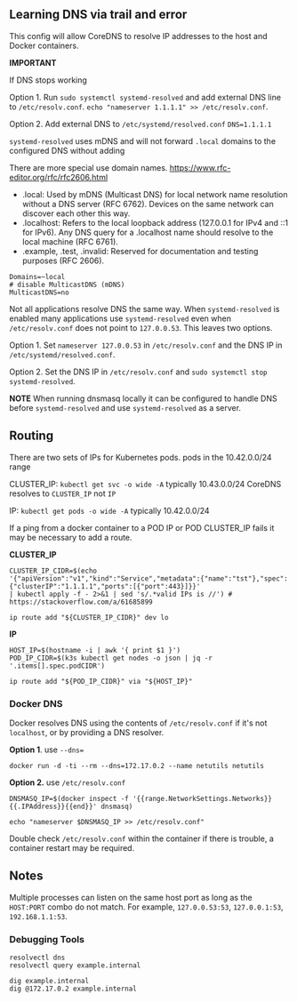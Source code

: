 ## Learning DNS via trail and error

This config will allow CoreDNS to resolve IP addresses to the host and Docker containers.

**IMPORTANT**

If DNS stops working

Option 1. Run `sudo systemctl systemd-resolved` and add external DNS line to `/etc/resolv.conf`. `echo
"nameserver 1.1.1.1" >> /etc/resolv.conf`.

Option 2. Add external DNS to `/etc/systemd/resolved.conf` `DNS=1.1.1.1`

`systemd-resolved` uses mDNS and will not forward `.local` domains to the configured DNS without adding

There are more special use domain names. https://www.rfc-editor.org/rfc/rfc2606.html
- .local: Used by mDNS (Multicast DNS) for local network name resolution without a DNS server (RFC 6762). Devices on the
same network can discover each other this way.
- .localhost: Refers to the local loopback address (127.0.0.1 for IPv4 and ::1 for IPv6). Any DNS query for a .localhost name should resolve to the local machine (RFC 6761).
- .example, .test, .invalid: Reserved for documentation and testing purposes (RFC 2606).

```
Domains=~local
# disable MulticastDNS (mDNS)
MulticastDNS=no
```

Not all applications resolve DNS the same way. When `systemd-resolved` is enabled many applications use
`systemd-resolved` even when `/etc/resolv.conf` does not point to `127.0.0.53`. This leaves two options.

Option 1. Set `nameserver 127.0.0.53` in `/etc/resolv.conf` and the DNS IP in `/etc/systemd/resolved.conf`.

Option 2. Set the DNS IP in `/etc/resolv.conf` and `sudo systemctl stop systemd-resolved`.

**NOTE** When running dnsmasq locally it can be configured to handle DNS before `systemd-resolved` and use
`systemd-resolved` as a server.

## Routing

There are two sets of IPs for Kubernetes pods. pods in the 10.42.0.0/24 range

CLUSTER_IP: `kubectl get svc -o wide -A`  typically 10.43.0.0/24 CoreDNS  resolves to `CLUSTER_IP` not `IP`

IP: `kubectl get pods -o wide -A` typically 10.42.0.0/24

If a ping from a docker container to a POD IP or POD CLUSTER_IP fails it may be necessary to add a route.

**CLUSTER_IP**
```
CLUSTER_IP_CIDR=$(echo
'{"apiVersion":"v1","kind":"Service","metadata":{"name":"tst"},"spec":{"clusterIP":"1.1.1.1","ports":[{"port":443}]}}'
| kubectl apply -f - 2>&1 | sed 's/.*valid IPs is //') # https://stackoverflow.com/a/61685899

ip route add "${CLUSTER_IP_CIDR}" dev lo
```
**IP**
```
HOST_IP=$(hostname -i | awk '{ print $1 }')
POD_IP_CIDR=$(k3s kubectl get nodes -o json | jq -r '.items[].spec.podCIDR')

ip route add "${POD_IP_CIDR}" via "${HOST_IP}"
```

### Docker DNS

Docker resolves DNS using the contents of `/etc/resolv.conf` if it's not `localhost`, or by providing a DNS resolver.

**Option 1**. use `--dns=`
```
docker run -d -ti --rm --dns=172.17.0.2 --name netutils netutils
```

**Option 2.** use `/etc/resolv.conf`

```
DNSMASQ_IP=$(docker inspect -f '{{range.NetworkSettings.Networks}}{{.IPAddress}}{{end}}' dnsmasq)

echo "nameserver $DNSMASQ_IP >> /etc/resolv.conf"
```

Double check `/etc/resolv.conf` within the container if there is trouble, a container restart may be required.

## Notes

Multiple processes can listen on the same host port as long as the `HOST:PORT` combo do not match.
For example, `127.0.0.53:53`, `127.0.0.1:53`, `192.168.1.1:53`.


### Debugging Tools

```
resolvectl dns
resolvectl query example.internal

dig example.internal
dig @172.17.0.2 example.internal
```
